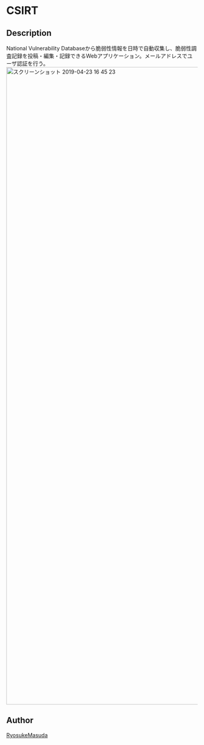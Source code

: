 CSIRT
=====
## Description
National Vulnerability Databaseから脆弱性情報を日時で自動収集し、脆弱性調査記録を投稿・編集・記録できるWebアプリケーション。メールアドレスでユーザ認証を行う。
<img width="1680" alt="スクリーンショット 2019-04-23 16 45 23" src="https://user-images.githubusercontent.com/26024311/56564088-48d13900-65e8-11e9-9d88-221dc67b79b1.png">

## Author
[RyosukeMasuda](https://github.com/RyosukeMasuda)
